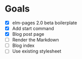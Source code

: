 # Goals

- [x] elm-pages 2.0 beta boilerplate
- [x] Add start command
- [x] Blog post page
- [ ] Render the Markdown
- [ ] Blog index
- [ ] Use existing stylesheet
